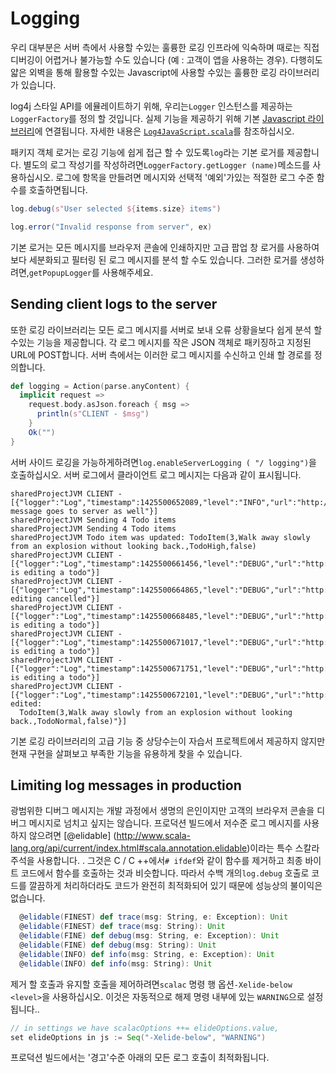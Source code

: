 # Logging

우리 대부분은 서버 측에서 사용할 수있는 훌륭한 로깅 인프라에 익숙하며 때로는 직접 디버깅이 어렵거나 불가능할 수도 있습니다 (예 : 고객이 앱을 사용하는 경우). 다행히도 얇은 외벽을 통해 활용할 수있는 Javascript에 사용할 수있는 훌륭한 로깅 라이브러리가 있습니다.

log4j 스타일 API를 에뮬레이트하기 위해, 우리는`Logger` 인스턴스를 제공하는`LoggerFactory`를 정의 할 것입니다. 실제 기능을 제공하기 위해 기본 [Javascript 라이브러리](http://log4javascript.org/)에 연결됩니다. 자세한 내용은 [`Log4JavaScript.scala`](https://github.com/ochrons/scalajs-spa-tutorial/tree/master/client/src/main/scala/spatutorial/client/logger/Log4JavaScript.scala)를 참조하십시오.

패키지 객체 로거는 로깅 기능에 쉽게 접근 할 수 있도록`log`라는 기본 로거를 제공합니다. 별도의 로그 작성기를 작성하려면`LoggerFactory.getLogger (name)`메소드를 사용하십시오. 로그에 항목을 만들려면 메시지와 선택적 '예외'가있는 적절한 로그 수준 함수를 호출하면됩니다.

```scala
log.debug(s"User selected ${items.size} items")

log.error("Invalid response from server", ex)
```

기본 로거는 모든 메시지를 브라우저 콘솔에 인쇄하지만 고급 팝업 창 로거를 사용하여보다 세분화되고 필터링 된 로그 메시지를 분석 할 수도 있습니다. 그러한 로거를 생성하려면,`getPopupLogger`를 사용해주세요.

## Sending client logs to the server

또한 로깅 라이브러리는 모든 로그 메시지를 서버로 보내 오류 상황을보다 쉽게 분석 할 수있는 기능을 제공합니다. 각 로그 메시지를 작은 JSON 객체로 패키징하고 지정된 URL에 POST합니다. 서버 측에서는 이러한 로그 메시지를 수신하고 인쇄 할 경로를 정의합니다.

```scala
def logging = Action(parse.anyContent) {
  implicit request =>
    request.body.asJson.foreach { msg =>
      println(s"CLIENT - $msg")
    }
    Ok("")
}
```

서버 사이드 로깅을 가능하게하려면`log.enableServerLogging ( "/ logging")`을 호출하십시오. 서버 로그에서 클라이언트 로그 메시지는 다음과 같이 표시됩니다.

```
sharedProjectJVM CLIENT - [{"logger":"Log","timestamp":1425500652089,"level":"INFO","url":"http://localhost:8080/#todo","message":"This message goes to server as well"}]
sharedProjectJVM Sending 4 Todo items
sharedProjectJVM Sending 4 Todo items
sharedProjectJVM Todo item was updated: TodoItem(3,Walk away slowly from an explosion without looking back.,TodoHigh,false)
sharedProjectJVM CLIENT - [{"logger":"Log","timestamp":1425500661456,"level":"DEBUG","url":"http://localhost:8080/#todo","message":"User is editing a todo"}]
sharedProjectJVM CLIENT - [{"logger":"Log","timestamp":1425500664865,"level":"DEBUG","url":"http://localhost:8080/#todo","message":"Todo editing cancelled"}]
sharedProjectJVM CLIENT - [{"logger":"Log","timestamp":1425500668485,"level":"DEBUG","url":"http://localhost:8080/#todo","message":"User is editing a todo"}]
sharedProjectJVM CLIENT - [{"logger":"Log","timestamp":1425500671017,"level":"DEBUG","url":"http://localhost:8080/#todo","message":"User is editing a todo"}]
sharedProjectJVM CLIENT - [{"logger":"Log","timestamp":1425500671751,"level":"DEBUG","url":"http://localhost:8080/#todo","message":"User is editing a todo"}]
sharedProjectJVM CLIENT - [{"logger":"Log","timestamp":1425500672101,"level":"DEBUG","url":"http://localhost:8080/#todo","message":"Todo edited:
  TodoItem(3,Walk away slowly from an explosion without looking back.,TodoNormal,false)"}]
```

기본 로깅 라이브러리의 고급 기능 중 상당수는이 자습서 프로젝트에서 제공하지 않지만 현재 구현을 살펴보고 부족한 기능을 유용하게 찾을 수 있습니다.

## Limiting log messages in production

광범위한 디버그 메시지는 개발 과정에서 생명의 은인이지만 고객의 브라우저 콘솔을 디버그 메시지로 넘치고 싶지는 않습니다. 프로덕션 빌드에서 저수준 로그 메시지를 사용하지 않으려면 [@elidable] (http://www.scala-lang.org/api/current/index.html#scala.annotation.elidable)이라는 특수 스칼라 주석을 사용합니다. . 그것은 C / C ++에서`# ifdef`와 같이 함수를 제거하고 최종 바이트 코드에서 함수를 호출하는 것과 비슷합니다. 따라서 수백 개의`log.debug` 호출로 코드를 깔끔하게 처리하더라도 코드가 완전히 최적화되어 있기 때문에 성능상의 불이익은 없습니다.

```scala
  @elidable(FINEST) def trace(msg: String, e: Exception): Unit
  @elidable(FINEST) def trace(msg: String): Unit
  @elidable(FINE) def debug(msg: String, e: Exception): Unit
  @elidable(FINE) def debug(msg: String): Unit
  @elidable(INFO) def info(msg: String, e: Exception): Unit
  @elidable(INFO) def info(msg: String): Unit
```

제거 할 호출과 유지할 호출을 제어하려면`scalac` 명령 행 옵션`-Xelide-below <level>`을 사용하십시오. 이것은 자동적으로 해제 명령 내부에 있는 `WARNING`으로 설정됩니다..
```scala
// in settings we have scalacOptions ++= elideOptions.value,
set elideOptions in js := Seq("-Xelide-below", "WARNING")
```

프로덕션 빌드에서는 '경고'수준 아래의 모든 로그 호출이 최적화됩니다.

